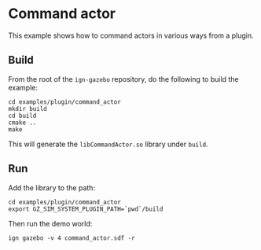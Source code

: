 # Command actor

This example shows how to command actors in various ways from a plugin.

## Build

From the root of the `ign-gazebo` repository, do the following to build the example:

~~~
cd examples/plugin/command_actor
mkdir build
cd build
cmake ..
make
~~~

This will generate the `libCommandActor.so` library under `build`.

## Run

Add the library to the path:

~~~
cd examples/plugin/command_actor
export GZ_SIM_SYSTEM_PLUGIN_PATH=`pwd`/build
~~~

Then run the demo world:

    ign gazebo -v 4 command_actor.sdf -r

